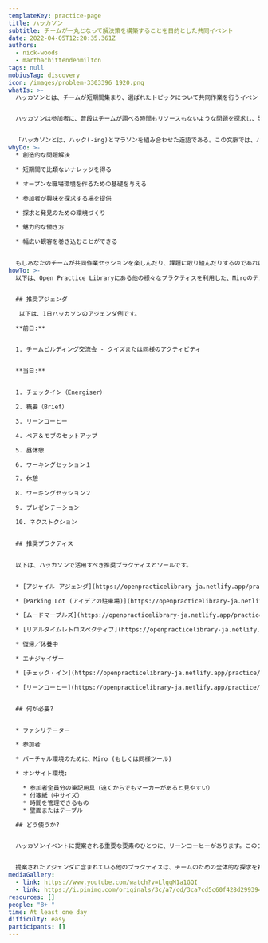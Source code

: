 ```yaml
---
templateKey: practice-page
title: ハッカソン
subtitle: チームが一丸となって解決策を構築することを目的とした共同イベント
date: 2022-04-05T12:20:35.361Z
authors:
  - nick-woods
  - marthachittendenmilton
tags: null
mobiusTag: discovery
icon: /images/problem-3303396_1920.png
whatIs: >-
  ハッカソンとは、チームが短期間集まり、選ばれたトピックについて共同作業を行うイベントです。このイベントは、参加者にオープンな共同作業環境の中で創造性を発揮する機会を与え、共通の目標に向かって他の参加者と迅速に作業を行います。


  ハッカソンは参加者に、普段はチームが調べる時間もリソースもないような問題を探求し、発見し、取り組む機会を与えます。このイベントは、正直でオープンな会話をサポートし、それらの問題に取り組むジャーニーの始まりとなります。


  「ハッカソンとは、ハック(-ing)とマラソンを組み合わせた造語である。この文脈では、ハッキングはソフトウェアやハードウェア・ソリューションの開発を意味し、マラソンは1〜3日間続くイベントの形式を表している。」 (Schälchli)
whyDo: >-
  * 創造的な問題解決

  * 短期間で比類ないナレッジを得る

  * オープンな職場環境を作るための基礎を与える 

  * 参加者が興味を探求する場を提供

  * 探求と発見のための環境づくり

  * 魅力的な働き方

  * 幅広い観客を巻き込むことができる 


  もしあなたのチームが共同作業セッションを楽しんだり、課題に取り組んだりするのであれば、ハッカソンは一緒に仕事をし、チーム間のシナジーを引き出す素晴らしいアプローチとなるでしょう。
howTo: >-
  以下は、Open Practice Libraryにある他の様々なプラクティスを利用した、Miroのテンプレート案です。


  ## 推奨アジェンダ

   以下は、1日ハッカソンのアジェンダ例です。

  **前日:**  


  1. チームビルディング交流会 - クイズまたは同様のアクティビティ


  **当日:**


  1. チェックイン（Energiser） 

  2. 概要（Brief）

  3. リーンコーヒー

  4. ペア＆モブのセットアップ

  5. 昼休憩

  6. ワーキングセッション１

  7. 休憩

  8. ワーキングセッション２

  9. プレゼンテーション

  10. ネクストクション


  ## 推奨プラクティス


  以下は、ハッカソンで活用すべき推奨プラクティスとツールです。


  * [アジャイル アジェンダ](https://openpracticelibrary-ja.netlify.app/practice/agile-agenda/)

  * [Parking Lot (アイデアの駐車場)](https://openpracticelibrary-ja.netlify.app/practice/parking-lot-car-park/)

  * [ムードマーブルズ](https://openpracticelibrary-ja.netlify.app/practice/mood-marbles/)

  * [リアルタイムレトロスペクティブ](https://openpracticelibrary-ja.netlify.app/practice/realtime-retrospective/)

  * 復帰／休養中

  * エナジャイザー

  * [チェック・イン](https://openpracticelibrary-ja.netlify.app/practice/check-ins/) 

  * [リーンコーヒー](https://openpracticelibrary-ja.netlify.app/practice/lean-coffee/)


  ## 何が必要?


  * ファシリテーター

  * 参加者 

  * バーチャル環境のために、Miro (もしくは同様ツール)  

  * オンサイト環境:

    * 参加者全員分の筆記用具（遠くからでもマーカーがあると見やすい）
    * 付箋紙（中サイズ）
    * 時間を管理できるもの
    * 壁面またはテーブル

  ## どう使うか?


  ハッカソンイベントに提案される重要な要素のひとつに、リーンコーヒーがあります。このプラクティスにより、参加者はオープンな環境でトピックを作成、計画、準備することができます。さらに、リーンコーヒーでは、仕事の進め方が強調され、参加者がペアやモブでグループ化され、共通の目標に向かって働くことになります。


  提案されたアジェンダに含まれている他のプラクティスは、チームのための全体的な探求を補完する素晴らしい部分として機能します。Miroのテンプレートは、魅力的なチームイベントを構築するために、各プラクティスがどのように連動するかを示しています。
mediaGallery:
  - link: https://www.youtube.com/watch?v=LlqqM1a1GQI
  - link: https://i.pinimg.com/originals/3c/a7/cd/3ca7cd5c60f428d2993940cf9506748d.png
resources: []
people: "8+ "
time: At least one day
difficulty: easy
participants: []
---
```

